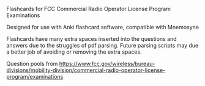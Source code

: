 Flashcards for FCC Commercial Radio Operator License Program Examinations

Designed for use with Anki flashcard software, compatible with Mnemosyne

Flashcards have many extra spaces inserted into the questions and answers due to the struggles of pdf parsing. Future parsing scripts may due a better job of avoiding or removing the extra spaces.

Question pools from https://www.fcc.gov/wireless/bureau-divisions/mobility-division/commercial-radio-operator-license-program/examinations
